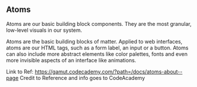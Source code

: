 ## Atoms
Atoms are our basic building block components. They are the most granular, low-level visuals in our system.

Atoms are the basic building blocks of matter. Applied to web interfaces, atoms are our HTML tags, such as a form label, an input or a button. Atoms can also include more abstract elements like color palettes, fonts and even more invisible aspects of an interface like animations.

Link to Ref: https://gamut.codecademy.com/?path=/docs/atoms-about--page
Credit to Reference and info goes to CodeAcademy